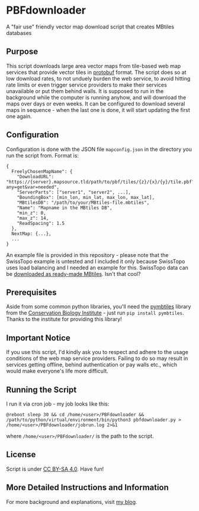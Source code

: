 # PBFdownloader
A "fair use" friendly vector map download script that creates MBtiles databases

## Purpose

This script downloads large area vector maps from tile-based web map services that provide vector tiles in [protobuf](https://protobuf.dev/) format. The script does so at low download rates, to not unduely burden the web service, to avoid hitting rate limits or even trigger service providers to make their services unavailable or put them behind walls. It is supposed to run in the background while the computer is running anyhow, and will download the maps over days or even weeks. It can be configured to download several maps in sequence - when the last one is done, it will start updating the first one again.

## Configuration

Configuration is done with the JSON file `mapconfig.json` in the directory you run the script from. Format is:

```
{
  FreelyChosenMapName": {
    "DownloadURL": "https://{server}.mapsource.tld/path/to/pbf/tiles/{z}/{x}/{y}/tile.pbf?any=get&var=needed",
    "ServerParts": ["server1", "server2", ...],
    "BoundingBox": [min_lon, min_lat, max_lon, max_lat],
    "MBtilesDB": "/path/to/your/MBtiles-file.mbtiles",
    "Name": "Mapname in the MBtiles DB",
    "min_z": 0,
    "max_z": 14,
    "ReadSpacing": 1.5
  },
  NextMap: {...},
  ...
}
```

An example file is provided in this repository - please note that the SwissTopo example is untested and I included it only because SwissTopo uses load balancing and I needed an example for this. SwissTopo data can be [downloaded as ready-made MBtiles](https://api3.geo.admin.ch/services/sdiservices.html#gettilesets). Isn't that cool?

## Prerequisites

Aside from some common python libraries, you'll need the [pymbtiles](https://github.com/consbio/pymbtiles) library from the [Conservation Biology Institute](https://consbio.org/) - just run `pip install pymbtiles`. Thanks to the institute for providing this library!

## Important Notice

If you use this script, I'd kindly ask you to respect and adhere to the usage conditions of the web map service providers. Failing to do so may result in services getting offline, behind authentication or pay walls etc., which would make everyone's life more difficult.

## Running the Script

I run it via cron job - my job looks like this:

`@reboot sleep 30 && cd /home/<user>/PBFdownloader && /path/to/python/virtual/environment/bin/python3 pbfdownloader.py > /home/<user>/PBFdownloader/jobrun.log 2>&1`

where `/home/<user>/PBFdownloader/` is the path to the script.

## License

Script is under [CC BY-SA 4.0](https://creativecommons.org/licenses/by-sa/4.0/). Have fun!

## More Detailed Instructions and Information

For more background and explanations, visit [my blog](https://projects.webvoss.de/2025/09/27/fair-use-download-of-large-vector-maps/).
